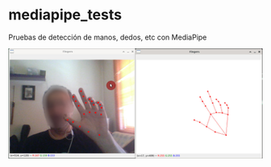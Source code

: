 # mediapipe_tests

Pruebas de detección de manos, dedos, etc con MediaPipe

![](./images/fingers-mqtt.jpg)
